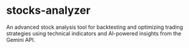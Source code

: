 # stocks-analyzer
An advanced stock analysis tool for backtesting and optimizing trading strategies using technical indicators and AI-powered insights from the Gemini API.
